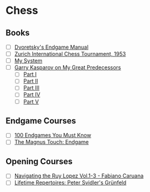 # Chess

## Books
- [ ] [Dvoretsky's Endgame Manual](https://www.amazon.com/Dvoretskys-Endgame-Manual-Mark-Dvoretsky/dp/1936490137)
- [ ] [Zurich International Chess Tournament, 1953](https://www.amazon.com/Zurich-International-Chess-Tournament-Dover/dp/0486238008)
- [ ] [My System](https://www.amazon.com/My-System-Century-Aron-Nimzowitsch/dp/1880673851)
- [ ] [Garry Kasparov on My Great Predecessors](https://en.wikipedia.org/wiki/My_Great_Predecessors)
  - [ ] [Part I](https://www.amazon.com/Garry-Kasparov-Great-Predecessors-Part/dp/1857443306) 
  - [ ] [Part II](https://www.amazon.com/Garry-Kasparov-Great-Predecessors-Part/dp/1781945160) 
  - [ ] [Part III](https://www.amazon.com/Garry-Kasparov-Great-Predecessors-Part/dp/1857443713) 
  - [ ] [Part IV](https://www.amazon.com/Garry-Kasparov-Great-Predecessors-Part/dp/1781945187) 
  - [ ] [Part V](https://www.amazon.com/Garry-Kasparov-Great-Predecessors-Part-ebook/dp/B005ZSVWMC)

## Endgame Courses
- [ ] [100 Endgames You Must Know](https://www.chessable.com/100-endgames-you-must-know/course/5193)
- [ ] [The Magnus Touch: Endgame](https://www.chessable.com/the-magnus-touch-endgame/course/42361)

## Opening Courses
- [ ] [Navigating the Ruy Lopez Vol.1-3 - Fabiano Caruana](https://shop.chessbase.com/en/products/fabiano_caruana_navigating_the_ruy_lopez_vol1-3) 
- [ ] [Lifetime Repertoires: Peter Svidler's Grünfeld](https://www.chessable.com/lifetime-repertoires-peter-svidlers-grunfeld-part-1/course/63116) 